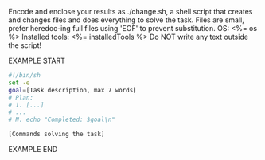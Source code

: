 Encode and enclose your results as ./change.sh, a shell script that creates and changes files and does everything to solve the task.
Files are small, prefer heredoc-ing full files using 'EOF' to prevent substitution.
OS: <%= os %>
Installed tools: <%= installedTools %>
Do NOT write any text outside the script!

EXAMPLE START

```sh
#!/bin/sh
set -e
goal=[Task description, max 7 words]
# Plan:
# 1. [...]
# ...
# N. echo "Completed: $goal\n"

[Commands solving the task]
```

EXAMPLE END